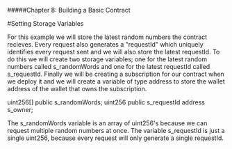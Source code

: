 #####Chapter 8: Building a Basic Contract

#Setting Storage Variables

For this example we will store the latest random numbers the contract recieves. Every request also generates a "requestId" which uniquely identifies every request sent and we will also store the latest requestId. To do this we will create two storage variables; one for the latest random numbers called s\_randomWords and one for the latest requestId called s\_requestId. Finally we will be creating a subscription for our contract when we deploy it and we will create a variable of type address to store the wallet address of the wallet that owns the subscription.

<Highlight class="language-javascript">
  uint256[] public s_randomWords;
  uint256 public s_requestId
  address s_owner;
</Highlight>

The s\_randomWords variable is an array of uint256's because we can request multiple random numbers at once. The variable s\_requestId is just a single uint256, because every request will only generate a single requestId.